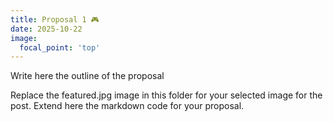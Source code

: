 ```yaml
---
title: Proposal 1 🎮
date: 2025-10-22
image:
  focal_point: 'top'
---
```

Write here the outline of the proposal
 <!--more-->
Replace the featured.jpg image in this folder for your selected image for the post. 
Extend here the markdown code for your proposal.